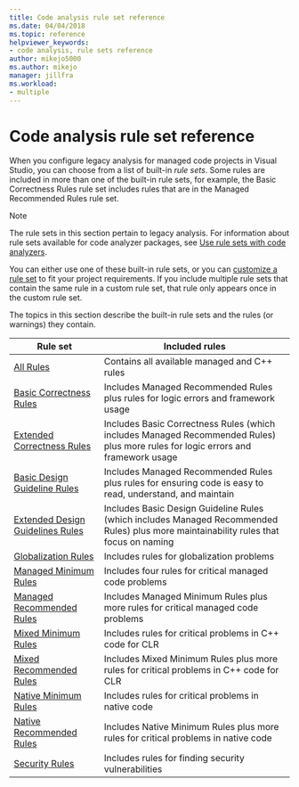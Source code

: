 ```yaml
---
title: Code analysis rule set reference
ms.date: 04/04/2018
ms.topic: reference
helpviewer_keywords:
- code analysis, rule sets reference
author: mikejo5000
ms.author: mikejo
manager: jillfra
ms.workload:
- multiple
---
```

# Code analysis rule set reference

When you configure legacy analysis for managed code projects in Visual Studio, you can choose from a list of built-in *rule sets*. Some rules are included in more than one of the built-in rule sets, for example, the Basic Correctness Rules rule set includes rules that are in the Managed Recommended Rules rule set.

> [!NOTE]
> The rule sets in this section pertain to legacy analysis. For information about rule sets available for code analyzer packages, see [Use rule sets with code analyzers](/dotnet/fundamentals/code-analysis/code-quality-rule-options).

You can either use one of these built-in rule sets, or you can [customize a rule set](../code-quality/how-to-create-a-custom-rule-set.md) to fit your project requirements. If you include multiple rule sets that contain the same rule in a custom rule set, that rule only appears once in the custom rule set.

The topics in this section describe the built-in rule sets and the rules (or warnings) they contain.

| Rule set | Included rules |
| - | - |
| [All Rules](all-rules-rule-set.md) | Contains all available managed and C++ rules |
| [Basic Correctness Rules](basic-correctness-rules-rule-set-for-managed-code.md) | Includes Managed Recommended Rules plus rules for logic errors and framework usage |
| [Extended Correctness Rules](extended-correctness-rules-rule-set-for-managed-code.md) | Includes Basic Correctness Rules (which includes Managed Recommended Rules) plus more rules for logic errors and framework usage |
| [Basic Design Guideline Rules](basic-design-guideline-rules-rule-set-for-managed-code.md) | Includes Managed Recommended Rules plus rules for ensuring code is easy to read, understand, and maintain |
| [Extended Design Guidelines Rules](extended-design-guidelines-rules-rule-set-for-managed-code.md) | Includes Basic Design Guideline Rules (which includes Managed Recommended Rules) plus more maintainability rules that focus on naming |
| [Globalization Rules](globalization-rules-rule-set-for-managed-code.md) | Includes rules for globalization problems |
| [Managed Minimum Rules](managed-minimum-rules-rule-set-for-managed-code.md) | Includes four rules for critical managed code problems |
| [Managed Recommended Rules](managed-recommended-rules-rule-set-for-managed-code.md) | Includes Managed Minimum Rules plus more rules for critical managed code problems |
| [Mixed Minimum Rules](mixed-minimum-rules-rule-set.md) | Includes rules for critical problems in C++ code for CLR |
| [Mixed Recommended Rules](mixed-recommended-rules-rule-set.md) | Includes Mixed Minimum Rules plus more rules for critical problems in C++ code for CLR |
| [Native Minimum Rules](native-minimum-rules-rule-set.md) | Includes rules for critical problems in native code |
| [Native Recommended Rules](native-recommended-rules-rule-set.md) | Includes Native Minimum Rules plus more rules for critical problems in native code |
| [Security Rules](security-rules-rule-set-for-managed-code.md) | Includes rules for finding security vulnerabilities |